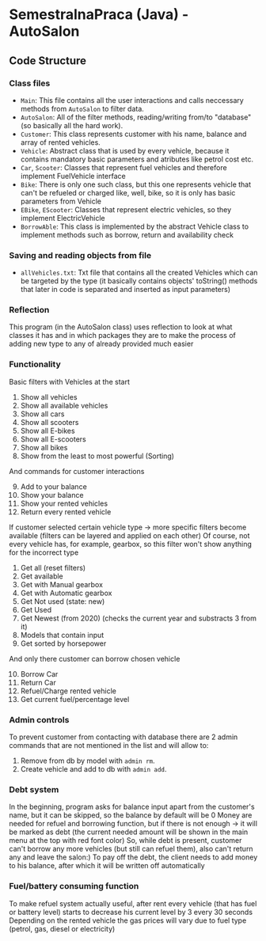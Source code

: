 # SemestralnaPraca (Java) - AutoSalon

## Code Structure

### Class files

- `Main`: This file contains all the user interactions and calls neccessary methods from `AutoSalon` to filter data.
- `AutoSalon`: All of the filter methods, reading/writing from/to "database" (so basically all the hard work).
- `Customer`: This class represents customer with his name, balance and array of rented vehicles.
- `Vehicle`: Abstract class that is used by every vehicle, because it contains mandatory basic parameters and atributes like petrol cost etc. 
- `Car`, `Scooter`: Classes that represent fuel vehicles and therefore implement FuelVehicle interface
- `Bike`: There is only one such class, but this one represents vehicle that can't be refueled or charged like, well, bike, so it is only has basic parameters from Vehicle
- `EBike`, `EScooter`: Classes that represent electric vehicles, so they implement ElectricVehicle
- `BorrowAble`: This class is implemented by the abstract Vehicle class to implement methods such as borrow, return and availability check

### Saving and reading objects from file

- `allVehicles.txt`: Txt file that contains all the created Vehicles which can be targeted by the type (it basically contains objects' toString() methods that later in code is separated and inserted as input parameters)

### Reflection

This program (in the AutoSalon class) uses reflection to look at what classes it has and in which packages they are to make the process of adding new type to any of already provided much easier

### Functionality

Basic filters with Vehicles at the start

1. Show all vehicles
2. Show all available vehicles
3. Show all cars
4. Show all scooters
5. Show all E-bikes
6. Show all E-scooters
7. Show all bikes
8. Show from the least to most powerful (Sorting)

And commands for customer interactions

9. Add to your balance
10. Show your balance
11. Show your rented vehicles
12. Return every rented vehicle

If customer selected certain vehicle type -> more specific filters become available (filters can be layered and applied on each other)
Of course, not every vehicle has, for example, gearbox, so this filter won't show anything for the incorrect type

1. Get all (reset filters)
2. Get available
3. Get with Manual gearbox
4. Get with Automatic gearbox
5. Get Not used (state: new)
6. Get Used
7. Get Newest (from 2020) (checks the current year and substracts 3 from it)
8. Models that contain input
9. Get sorted by horsepower

And only there customer can borrow chosen vehicle

10. Borrow Car
11. Return Car
12. Refuel/Charge rented vehicle
13. Get current fuel/percentage level

### Admin controls

To prevent customer from contacting with database there are 2 admin commands that are not mentioned in the list and will allow to:

1. Remove from db by model with `admin rm`.
2. Create vehicle and add to db with `admin add`.

### Debt system

In the beginning, program asks for balance input apart from the customer's name, but it can be skipped, so the balance by default will be 0
Money are needed for refuel and borrowing function, but if there is not enough -> it will be marked as debt (the current needed amount will be shown in the main menu at the top with red font color) 
So, while debt is present, customer can't borrow any more vehicles (but still can refuel them), also can't return any and leave the salon:)
To pay off the debt, the client needs to add money to his balance, after which it will be written off automatically

### Fuel/battery consuming function

To make refuel system actually useful, after rent every vehicle (that has fuel or battery level) starts to decrease his current level by 3 every 30 seconds
Depending on the rented vehicle the gas prices will vary due to fuel type (petrol, gas, diesel or electricity)
